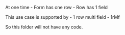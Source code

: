 At one time - Form has one row - Row has 1 field

This use case is supported by - 1 row multi field - 1rMf

So this folder will not have any code.
